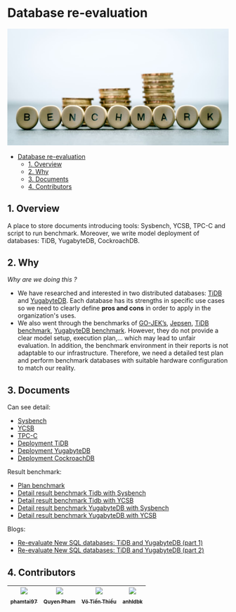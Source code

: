 # Database re-evaluation

<div align="center">
    <img src="./images/benchmark.jpg">
</div>
 
- [Database re-evaluation](#database-re-evaluation)
  - [1. Overview](#1-overview)
  - [2. Why](#2-why)
  - [3. Documents](#3-documents)
  - [4. Contributors](#4-contributors)

## 1. Overview
A place to store documents introducing tools: Sysbench, YCSB, TPC-C and script to run benchmark. Moreover, we write model deployment of databases: TiDB, YugabyteDB, CockroachDB.

## 2. Why
*Why are we doing this ?*
- We have researched and interested in two distributed databases: [TiDB](https://github.com/pingcap/tidb) and [YugabyteDB](https://www.yugabyte.com/). Each database has its strengths in specific use cases so we need to clearly define  **pros and cons** in order to apply in the organization's uses. 
- We also went through the benchmarks of [GO-JEK’s](https://blog.yugabyte.com/go-jeks-performance-benchmarking-of-cockroachdb-tidb-yugabyte-db-on-kubernetes/), [Jepsen](https://blog.yugabyte.com/announcing-yugabyte-db-2-0-ga-jepsen-tested-high-performance-distributed-sql/), [TiDB benchmark](https://pingcap.com/blog/building-running-and-benchmarking-tikv-and-tidb#benchmarking), [YugabyteDB benchmark](https://blog.yugabyte.com/category/performance-benchmarks/). However, they do not provide a clear model setup, execution plan,... which may lead to unfair evaluation. In addition, the benchmark environment in their reports is not adaptable to our infrastructure. Therefore, we need a detailed test plan and perform benchmark databases with suitable hardware configuration to match our reality.

## 3. Documents

Can see detail:
  - [Sysbench](./sysbench/README.md)
  - [YCSB](./ycsb/README.md)
  - [TPC-C](./tpc-c/README.md)
  - [Deployment TiDB](./deployment/tidb.md)
  - [Deployment YugabyteDB](./deployment/yugabytedb.md)
  - [Deployment CockroachDB](./deployment/cockroachdb.md)

Result benchmark:
  - [Plan benchmark](./docs/plan-test.md)
  - [Detail result benchmark Tidb with Sysbench](./docs/result-benchmark/sysbench-tidb.md)
  - [Detail result benchmark Tidb with YCSB](./docs/result-benchmark/ycsb-tidb.md)
  - [Detail result benchmark YugabyteDB with Sysbench](./docs/result-benchmark/sysbench-yuga.md)
  - [Detail result benchmark YugabyteDB with YCSB](./docs/result-benchmark/ycsb-yuga.md)

Blogs:
  - [Re-evaluate New SQL databases: TiDB and YugabyteDB (part 1)]()
  - [Re-evaluate New SQL databases: TiDB and YugabyteDB (part 2)]()
## 4. Contributors

| [<img src="https://avatars1.githubusercontent.com/u/38773351?s=460&v=4" width="100px;"/><br /><sub><b>phamtai97</b></sub>](https://github.com/phamtai97) | [<img src="https://avatars0.githubusercontent.com/u/27961917?s=400&u=976e473f167949563cdf10b1706e08ca259cc552&v=4" width="100px;"/><br /><sub><b>Quyen Pham</b></sub>](https://github.com/ptq204) | [<img src="https://avatars3.githubusercontent.com/u/13825568?s=400&u=5e922e1f04d9d3d5674943014c3fe3ec95c330f7&v=4" width="100px;"/><br /><sub><b>Võ Tiến Thiều</b></sub>](https://github.com/VoxT) | [<img src="https://avatars1.githubusercontent.com/u/3270746?s=460&v=4" width="100px;"/><br /><sub><b>anhldbk</b></sub>](https://github.com/anhldbk) |
| :---------------------------------------------------------------------------------------------------------------------------------------------------: | :---------------------------------------------------------------------------------------------------------------------------------------------------------: | :--------------------------------------------------------------------------------------------------------------------------------------------------: | :-----------------------------------------------------------------------------------------------------------------------------------------------------------------: |
